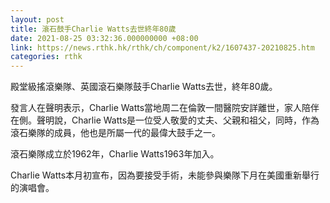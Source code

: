 ```yaml
---
layout: post
title: 滾石鼓手Charlie Watts去世終年80歲
date: 2021-08-25 03:32:36.000000000 +08:00
link: https://news.rthk.hk/rthk/ch/component/k2/1607437-20210825.htm
categories: rthk
---
```


殿堂級搖滾樂隊、英國滾石樂隊鼓手Charlie Watts去世，終年80歲。

發言人在聲明表示，Charlie Watts當地周二在倫敦一間醫院安詳離世，家人陪伴在側。聲明說，Charlie Watts是一位受人敬愛的丈夫、父親和祖父，同時，作為滾石樂隊的成員，他也是所屬一代的最偉大鼓手之一。

滾石樂隊成立於1962年，Charlie Watts1963年加入。

Charlie Watts本月初宣布，因為要接受手術，未能參與樂隊下月在美國重新舉行的演唱會。

